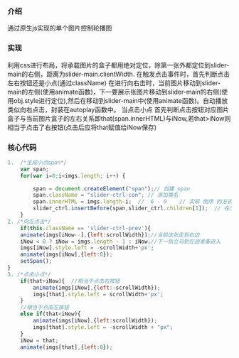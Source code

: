 ### 介绍
通过原生js实现的单个图片控制轮播图

### 实现
利用css进行布局，将承载图片的盒子都用绝对定位，除第一张外都定位到slider-main的右侧，距离为slider-main.clientWidth.
在触发点击事件时，首先判断点击左右按钮还是小点(通过className)
在进行向右击时，当前图片移动到slider-main的左侧(使用animate函数)，下一要展示张图片移动到slider-main的右侧(使用obj.style进行定位),然后在移动到slider-main中(使用animate函数)。自动播放类似向右点击，封装在autoplay函数中。
当点击小点 首先判断点击按钮对应图片盒子与当前图片盒子的左右关系即that(span.innerHTML)与iNow,若that>iNow则相当于点击了右按钮(点击后应将that赋值给iNow保存)
### 核心代码
```javascript
1.  /*生成小点span*/
    var span;
    for(var i=0;i<imgs.length; i++) {

        span = document.createElement("span");// 创建 span
        span.className = "slider-ctrl-con"; // 添加类名
        span.innerHTML = imgs.length-i;  //  6 - 0    // 实现 倒序 的方式插入
        slider_ctrl.insertBefore(span,slider_ctrl.children[1]);  // 在父盒子倒数第二个盒子的前面插入
    }
2. /*向左点击*/
    if(this.className == 'slider-ctrl-prev'){
    animate(imgs[iNow--],{left:scrollWidth});//当前这张走到右边
    iNow < 0 ? iNow = imgs.length - 1 : iNow;//下一张立马到左边准备进入
    imgs[iNow].style.left = -scrollWidth+'px';
    animate(imgs[iNow],{left:0});
    setSpan();
}
3. /*点击小点*/
    if(that>iNow){  //相当于点击右按钮
        animate(imgs[iNow],{left:-scrollWidth});
        imgs[that].style.left = scrollWidth+'px';
    }
    //相当于点击左按钮
    else if(that<iNow){
        animate(imgs[iNow],{left:scrollWidth});
        imgs[that].style.left = -scrollWidth + "px";
    }
    iNow = that;
    animate(imgs[that],{left:0});
```
